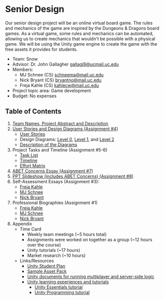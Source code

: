 # Senior Design

Our senior design project will be an online virtual board game. The rules and mechanics of the game are inspired by the Dungeons & Dragons board games. As a virtual game, some rules and mechanics can be automated, allowing us to create mechanics that wouldn't be possible with a physical game. We will be using the Unity game engine to create the game with the free assets it provides for students.

- Team: Snow
- Advisor: Dr. John Gallagher [gallagj9@ucmail.uc.edu](mailto:gallagj9@ucmail.uc.edu)
- Members:
  - MJ Schnee (CS) [schneema@mail.uc.edu](mailto:schneema@mail.uc.edu)
  - Nick Bryant (CS) [bryantno@mail.uc.edu](mailto:schneema@mail.uc.edu)
  - Freja Kahle (CS) [kahlecw@mail.uc.edu](mailto:schneema@mail.uc.edu)
- Project topic area: Game development
- Budget: No expenses

## Table of Contents

1. [Team Names, Project Abstract and Description](./README.md#senior-design)
2. [User Stories and Design Diagrams (Assignment #4)](./design_diagrams/)
   - [User Stories](./design_diagrams/user_stories.md)
   - Design Diagrams: [Level 0](./design_diagrams/diagram0.drawio.png), [Level 1](./design_diagrams/diagram1.drawio.png), and [Level 2](./design_diagrams/diagram2.drawio.png)
   - [Description of the Diagrams](./design_diagrams/design_diagrams.md)
3. Project Tasks and Timeline (Assignment #5-6)
   - [Task List](./tasklist.md)
   - [Timeline](./timeline.md)
   - [Effort Matrix](./effort_matrix.md)
4. [ABET Concerns Essay (Assignment #7)](./constraints_essay.md)
5. [PPT Slideshow (includes ABET Concerns) (Assignment #8)](./fall_design_presentation.pptx)
6. Self-Assessment Essays (Assignment #3):
   - [Freja Kahle](./capstone_assessment/freja_capstone_assessment.md)
   - [MJ Schnee](./capstone_assessment/mj_capstone_assessment.pdf)
   - [Nick Bryant](./capstone_assessment/nick_capstone_assessment.pdf)
7. Professional Biographies (Assignment #1)
   - [Freja Kahle](./biographies/FrejaKahle.md)
   - [MJ Schnee](./biographies/MJSchnee.md)
   - [Nick Bryant](./biographies/NickBryant.md)
8. Appendix
   - Time Card
     - Weekly team meetings (~5 hours total)
     - Assignments were worked on together as a group (~12 hours over the course)
     - Unity tutorials (~17 hours)
     - Market research (~10 hours)
   - Links/Resources
     - [Unity Student Plan](https://unity.com/products/unity-student)
     - [Sample Asset Pack](https://assetstore.unity.com/packages/3d/environments/polygon-sampler-pack-207048)
     - [Unity documents for running multiplayer and server-side logic](https://docs.unity.com/ugs/manual/overview/manual/unity-gaming-services-home)
     - [Unity learning experiences and tutorials](https://learn.unity.com/)
       - [Unity Essentials tutorial](https://learn.unity.com/pathway/unity-essentials)
       - [Unity Programming tutorial](https://learn.unity.com/course/create-with-code-live-spring-2022)
